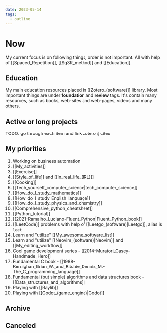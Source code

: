 ```yaml
---
date: 2023-05-14
tags:
  - outline
---
```


# Now

My current focus is on following things, order is not important. All with help
of [[Spaced_Repetition]], [[Sq3R_method]] and [[Education]].

## Education

My main education resources placed in [[Zotero_(software)]] library. Most important things
are under **foundation** and **review** tags. It's contain many resources, such
as books, web-sites and web-pages, videos and many others.

## Active or long projects

TODO: go through each item and link zotero `@` cites


## My priorities

1. Working on business automation
2. [[My_activities]]
3. [[Exercise]]
4. [[Style_of_life]] and [[In_real_life_(IRL)]]
5. [[Cooking]]
6. [[Tech_yourself_computer_science|tech_computer_science]]
8. [[How_do_I_study_mathematics]]
9. [[How_do_I_study_English_language]]
11. [[How_do_I_study_physics_and_chemistry]]
12. [[Comprehensive_python_cheatsheet]]
13. [[Python_tutorial]]
14. [[2021-Ramalho_Luciano-Fluent_Python|Fluent_Python_book]]
15. [[LeetCode]] problems with help of [[Leetgo_(software)|Leetgo]], alias is `leet`
16. Learn and "utilize" [[My_awesome_software_list]]
17. Learn and "utilize" [[Neovim_(software)|Neovim]] and [[My_editing_workflow]]
18. Cool game development series - [[2014-Muratori_Casey-Handmade_Hero]]
19. Fundamental C book - [[1988-Kernighan_Brian_W._and_Ritchie_Dennis_M.-The_C_programming_language]]
20. Fundamental (but simple) algorithms and data structures book - [[Data_structures_and_algorithms]]
21. Playing with [[Raylib]]
22. Playing with [[Godot_(game_engine)|Godot]]

## Archive

## Canceled


